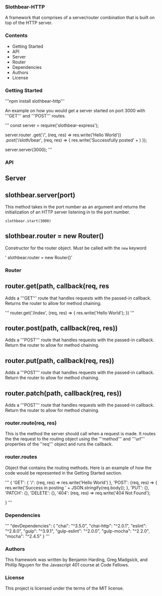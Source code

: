 ### Slothbear-HTTP

A framework that comprises of a server/router combination that is built on top of the HTTP server.

### Contents

* Getting Started
* API
* Server
* Router
* Dependencies
* Authors
* License


### Getting Started

'''npm install slothbear-http'''

An example on how you would get a server started on port 3000 with '''GET''' and '''POST''' routes.

'''
const server = require('slothbear-express');

server.router
  .get('/', (req, res) => res.write('Hello World'))
  .post('/sloth/bear', (req, res) => {
    res.write('Successfully posted' + )
    });

server.server(3000);
'''


### API

## Server
## slothbear.server(port)

This method takes in the port number as an argument and returns the initialization
of an HTTP server listening in to the port number.

` slothbear.start(3000) `

## slothbear.router = new Router()

Constructor for the router object. Must be called with the ```new``` keyword

' slothbear.router = new Router()'

### Router

## router.get(path, callback(req, res

Adds a '''GET''' route that handles requests with the passed-in callback. Returns the router to allow for method chaining.

''' router.get('/index', (req, res) => {
      res.write('Hello World');
  }) '''

## router.post(path, callback(req, res))

Adds a '''POST''' route that handles requests with the passed-in callback. Return the router to allow for method chaining.

## router.put(path, callback(req, res))

Adds a '''POST''' route that handles requests with the passed-in callback. Return the router to allow for method chaining.

## router.patch(path, callback(req, res))

Adds a '''POST''' route that handles requests with the passed-in callback. Return the router to allow for method chaining.

### router.route(req, res)

This is the method the server should call when a request is made. It routes the the request to the routing object using the '''method''' and '''url''' properties of the ''req''' object and runs the callback.

### router.routes

Object that contains the routing methods. Here is an example of how the code would be represented in the Getting Started section.

'''
{
  'GET': {
    '/': (req, res) => res.write('Hello World')
  },
  'POST': {req, res) => {
    res.write('Success in posting ' + JSON.stringify(req.body));
  },
  'PUT': {},
  'PATCH': {},
  'DELETE': {},
  '404': (req, res) => req.write('404 Not Found');

}
'''

### Dependencies

'''
"devDependencies": {
  "chai": "^3.5.0",
  "chai-http": "^2.0.1",
  "eslint": "^2.8.0",
  "gulp": "^3.9.1",
  "gulp-eslint": "^2.0.0",
  "gulp-mocha": "^2.2.0",
  "mocha": "^2.4.5"
  }
  '''

### Authors
This framework was written by Benjamin Harding, Greg Madgsick, and Phillip Nguyen for the Javascript 401 course at Code Fellows.

### License
This project is licensed under the terms of the MIT license.
